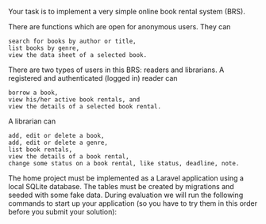 Your task is to implement a very simple online book rental system (BRS).

There are functions which are open for anonymous users. They can

    search for books by author or title,
    list books by genre,
    view the data sheet of a selected book.

There are two types of users in this BRS: readers and librarians. A registered and authenticated (logged in) reader can

    borrow a book,
    view his/her active book rentals, and
    view the details of a selected book rental.

A librarian can

    add, edit or delete a book,
    add, edit or delete a genre,
    list book rentals,
    view the details of a book rental,
    change some status on a book rental, like status, deadline, note.

The home project must be implemented as a Laravel application using a local SQLite database. The tables must be created by migrations and seeded with some fake data. During evaluation we will run the following commands to start up your application (so you have to try them in this order before you submit your solution):
